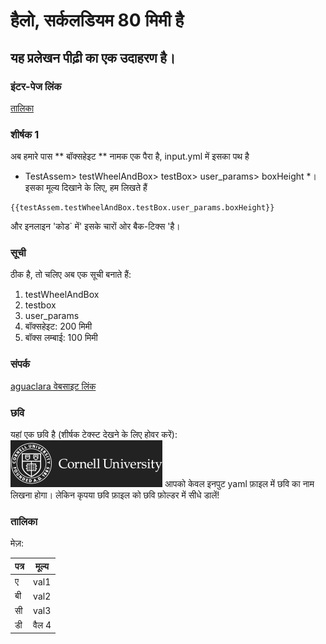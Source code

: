 # हैलो, सर्कलडियम 80 मिमी है
## यह प्रलेखन पीढ़ी का एक उदाहरण है।

### इंटर-पेज लिंक
[तालिका](#table)

### शीर्षक 1
अब हमारे पास ** बॉक्सहेइट ** नामक एक पैरा है, input.yml में इसका पथ है
* TestAssem> testWheelAndBox> testBox> user_params> boxHeight *।
इसका मूल्य दिखाने के लिए, हम लिखते हैं
```jinja2
{{testAssem.testWheelAndBox.testBox.user_params.boxHeight}}
```
और इनलाइन 'कोड` में' इसके चारों ओर बैक-टिक्स 'है।

### सूची
ठीक है, तो चलिए अब एक सूची बनाते हैं:
1. testWheelAndBox
1. testbox
1. user_params
1. बॉक्सहेइट: 200 मिमी
2. बॉक्स लम्बाई: 100 मिमी

### संपर्क
[aguaclara वेबसाइट लिंक](http://aguaclara.cornell.edu)

### छवि
यहां एक छवि है (शीर्षक टेक्स्ट देखने के लिए होवर करें):
![कर्नेल विश्वविद्यालय](./cornell.png)
आपको केवल इनपुट yaml फ़ाइल में छवि का नाम लिखना होगा।
लेकिन कृपया छवि फ़ाइल को छवि फ़ोल्डर में सीधे डालें!

### तालिका

मेज़:

| पत्र | मूल्य |
| --- | --- |
| ए | val1 |
| बी | val2 |
| सी | val3 |
| डी | वैल 4 |
